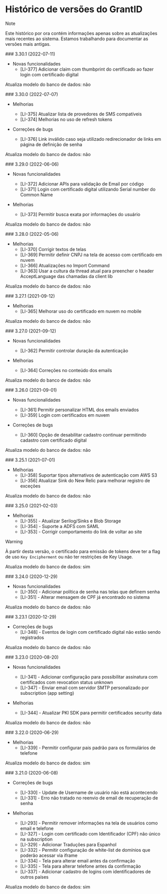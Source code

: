 ﻿# Histórico de versões do GrantID

> [!NOTE]
> Este histórico por ora contém informações apenas sobre as atualizações mais recentes ao sistema. Estamos
> trabalhando para documentar as versões mais antigas.

<a name="v3-30-1" />
### 3.30.1 (2022-07-11)

* Novas funcionalidades
  * [LI-377] Adicionar claim com thumbprint do certificado ao fazer login com certificado digital

Atualiza modelo do banco de dados: não

<a name="v3-30-0" />
### 3.30.0 (2022-07-07)

* Melhorias
  * [LI-375] Atualizar lista de provedores de SMS compatíveis
  * [LI-374] Melhorias no uso de refresh tokens

* Correções de bugs
  * [LI-376] Link inválido caso seja utilizado redirecionador de links em página de definição de senha

Atualiza modelo do banco de dados: não

<a name="v3-29-0" />
### 3.29.0 (2022-06-06)

* Novas funcionalidades
  * [LI-372] Adicionar APIs para validação de Email por código
  * [LI-371] Login com certificado digital utilizando Serial number do Common Name

* Melhorias
  * [LI-373] Permitir busca exata por informações do usuário

Atualiza modelo do banco de dados: não

<a name="v3-28-0" />
### 3.28.0 (2022-05-06)

* Melhorias
  * [LI-370] Corrigir textos de telas
  * [LI-369] Permitir definir CNPJ na tela de acesso com certificado em nuvem
  * [LI-366] Atualizações no Import Command
  * [LI-363] Usar a cultura da thread atual para preencher o header AcceptLanguage das chamadas da client lib

Atualiza modelo do banco de dados: não

<a name="v3-27-1" />
### 3.27.1 (2021-09-12)

* Melhorias
  * [LI-365] Melhorar uso do certificado em nuvem no mobile

Atualiza modelo do banco de dados: não

<a name="v3-27-0" />
### 3.27.0 (2021-09-12)

* Novas funcionalidades
  * [LI-362] Permitir controlar duração da autenticação

* Melhorias
  * [LI-364] Correções no conteúdo dos emails

Atualiza modelo do banco de dados: não

<a name="v3-26-0" />
### 3.26.0 (2021-09-01)

* Novas funcionalidades
  * [LI-361] Permitir personalizar HTML dos emails enviados
  * [LI-359] Login com certificados em nuvem

* Correções de bugs
  * [LI-360] Opção de desabilitar cadastro continuar permitindo cadastro com certificado digital

Atualiza modelo do banco de dados: não

<a name="v3-25-1" />
### 3.25.1 (2021-07-01)

* Melhorias
  * [LI-358] Suportar tipos alternativos de autenticação com AWS S3
  * [LI-356] Atualizar Sink do New Relic para melhorar registro de exceções

Atualiza modelo do banco de dados: não

<a name="v3-25-0" />
### 3.25.0 (2021-02-03)

* Melhorias
  * [LI-355] - Atualizar Serilog/Sinks e Blob Storage
  * [LI-354] - Suporte a ADFS com SAML
  * [LI-353] - Corrigir comportamento do link de voltar ao site

> [!WARNING]
> À partir desta versão, o certificado para emissão de tokens deve ter a flag de uso `Key Encipherment` ou não ter restrições de Key Usage.

Atualiza modelo do banco de dados: sim

<a name="v3-24-0" />
### 3.24.0 (2020-12-29)

* Novas funcionalidades
  * [LI-350] - Adicionar política de senha nas telas que definem senha
  * [LI-351] - Alterar mensagem de CPF já encontrado no sistema

Atualiza modelo do banco de dados: não

<a name="v3-23-1" />
### 3.23.1 (2020-12-29)

* Correções de bugs
  * [LI-348] - Eventos de login com certificado digital não estão sendo registrados

Atualiza modelo do banco de dados: não

<a name="v3-23-0" />
### 3.23.0 (2020-08-20)

* Novas funcionalidades
  * [LI-341] - Adicionar configuração para possibilitar assinatura com certificados com revocation status unknown
  * [LI-347] - Enviar email com servidor SMTP personalizado por subscription (app setting)

* Melhorias
  * [LI-344] - Atualizar PKI SDK para permitir certificados security data

Atualiza modelo do banco de dados: não

<a name="v3-22-0" />
### 3.22.0 (2020-06-29)

* Melhorias
  * [LI-339] - Permitir configurar pais padrão para os formulários de telefone

Atualiza modelo do banco de dados: sim


<a name="v3-21-0" />
### 3.21.0 (2020-06-08)

* Correções de bugs
  * [LI-330] - Update de Username de usuário não está acontecendo
  * [LI-331] - Erro não tratado no reenvio de email de recuperação de senha

* Melhorias
  * [LI-293] - Permitir remover informações na tela de usuários como email e telefone
  * [LI-327] - Login com certificado com Identificador (CPF) não único na subscription
  * [LI-329] - Adicionar Traduções para Espanhol
  * [LI-332] - Permitir configuração de white-list de domínios que poderão acessar via iframe
  * [LI-334] - Tela para alterar email antes da confirmação
  * [LI-335] - Tela para alterar telefone antes da confirmação
  * [LI-337] - Adicionar cadastro de logins com identificadores de outros países

Atualiza modelo do banco de dados: sim
